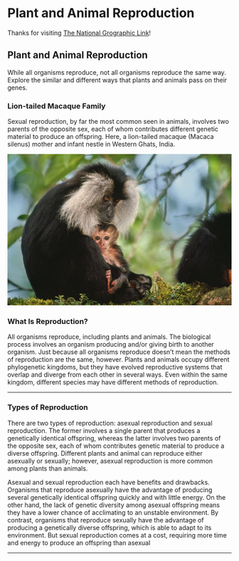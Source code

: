 # Plant and Animal Reproduction

Thanks for visiting [The National Grographic Link](https://education.nationalgeographic.org/resource/plant-and-animal-reproduction/)!


## Plant and Animal Reproduction

While all organisms reproduce, not all organisms reproduce the same way. Explore the similar and different ways that plants and animals pass on their genes.

### Lion-tailed Macaque Family

Sexual reproduction, by far the most common seen in animals, involves two parents of the opposite sex, each of whom contributes different genetic material to produce an offspring. Here, a lion-tailed macaque (Macaca silenus) mother and infant nestle in Western Ghats, India.

![Lion-tailed Macaque Family](https://raw.githubusercontent.com/polocoffee/Blogs-Server/refs/heads/main/images/lion-tailed-macaque-family.jpg)



### What Is Reproduction?

All organisms reproduce, including plants and animals. The biological process involves an organism producing and/or giving birth to another organism. Just because all organisms reproduce doesn’t mean the methods of reproduction are the same, however. Plants and animals occupy different phylogenetic kingdoms, but they have evolved reproductive systems that overlap and diverge from each other in several ways. Even within the same kingdom, different species may have different methods of reproduction.

---

### Types of Reproduction

There are two types of reproduction: asexual reproduction and sexual reproduction. The former involves a single parent that produces a genetically identical offspring, whereas the latter involves two parents of the opposite sex, each of whom contributes genetic material to produce a diverse offspring. Different plants and animal can reproduce either asexually or sexually; however, asexual reproduction is more common among plants than animals.

Asexual and sexual reproduction each have benefits and drawbacks. Organisms that reproduce asexually have the advantage of producing several genetically identical offspring quickly and with little energy. On the other hand, the lack of genetic diversity among asexual offspring means they have a lower chance of acclimating to an unstable environment. By contrast, organisms that reproduce sexually have the advantage of producing a genetically diverse offspring, which is able to adapt to its environment. But sexual reproduction comes at a cost, requiring more time and energy to produce an offspring than asexual

---
